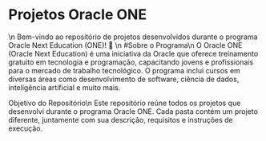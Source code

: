 # Projetos Oracle ONE
\n
Bem-vindo ao repositório de projetos desenvolvidos durante o programa Oracle Next Education (ONE)! 🚀
\n
#Sobre o Programa\n
O Oracle ONE (Oracle Next Education) é uma iniciativa da Oracle que oferece treinamento gratuito em tecnologia e programação, capacitando jovens e profissionais para o mercado de trabalho tecnológico. O programa inclui cursos em diversas áreas como desenvolvimento de software, ciência de dados, inteligência artificial e muito mais.

Objetivo do Repositório\n
Este repositório reúne todos os projetos que desenvolvi durante o programa Oracle ONE. Cada pasta contém um projeto diferente, juntamente com sua descrição, requisitos e instruções de execução.
